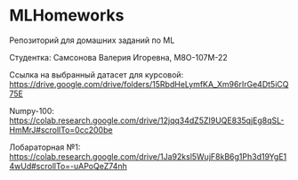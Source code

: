 # MLHomeworks
Репозиторий для домашних заданий по ML

Студентка: Самсонова Валерия Игоревна, М8О-107М-22

Ссылка на выбранный датасет для курсовой: https://drive.google.com/drive/folders/15RbdHeLymfKA_Xm96rIrGe4Dt5iCQ75E

Numpy-100: https://colab.research.google.com/drive/12jqq34dZ5ZI9UQE835qjEg8qSL-HmMrJ#scrollTo=0cc200be

Лобараторная №1: https://colab.research.google.com/drive/1Ja92ksl5WujF8kB6g1Ph3d19YgE14wUd#scrollTo=-uAPoQeZ74nh
